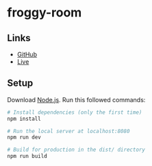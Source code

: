 # froggy-room

## Links

- [GitHub](https://github.com/reznikov1/froggy-room)
- [Live](https://froggy-room.vercel.app)

## Setup

Download [Node.js](https://nodejs.org/en/download/).
Run this followed commands:

``` bash
# Install dependencies (only the first time)
npm install

# Run the local server at localhost:8080
npm run dev

# Build for production in the dist/ directory
npm run build
```

